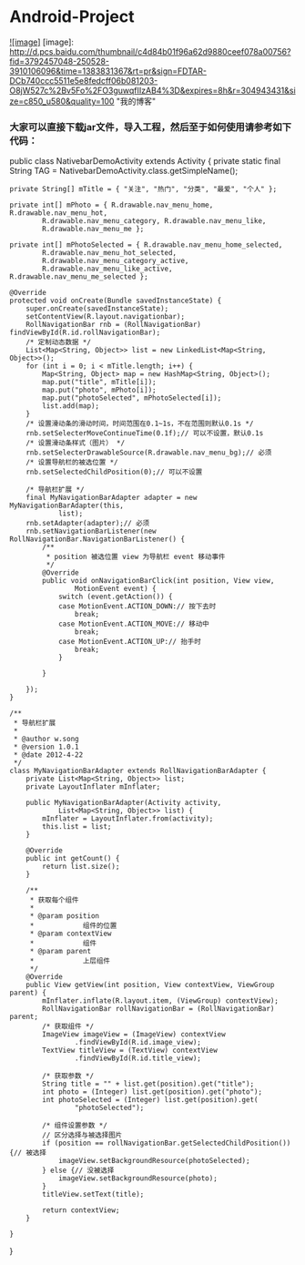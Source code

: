 Android-Project
==================================
[![image]](http://mr-cheney.iteye.com)
[image]: http://d.pcs.baidu.com/thumbnail/c4d84b01f96a62d9880ceef078a00756?fid=3792457048-250528-3910106096&time=1383831367&rt=pr&sign=FDTAR-DCb740ccc5511e5e8fedcff06b081203-O8jW527c%2Bv5Fo%2FO3guwqfIIzAB4%3D&expires=8h&r=304943431&size=c850_u580&quality=100 "我的博客"

### 大家可以直接下载jar文件，导入工程，然后至于如何使用请参考如下代码：
public class NativebarDemoActivity extends Activity {
    private static final String TAG = NativebarDemoActivity.class.getSimpleName();
    
    private String[] mTitle = { "关注", "热门", "分类", "最爱", "个人" };
    
    private int[] mPhoto = { R.drawable.nav_menu_home, R.drawable.nav_menu_hot,
            R.drawable.nav_menu_category, R.drawable.nav_menu_like,
            R.drawable.nav_menu_me };
    
    private int[] mPhotoSelected = { R.drawable.nav_menu_home_selected,
            R.drawable.nav_menu_hot_selected,
            R.drawable.nav_menu_category_active,
            R.drawable.nav_menu_like_active, R.drawable.nav_menu_me_selected };

    @Override
    protected void onCreate(Bundle savedInstanceState) {
        super.onCreate(savedInstanceState);
        setContentView(R.layout.navigationbar);
        RollNavigationBar rnb = (RollNavigationBar) findViewById(R.id.rollNavigationBar);
        /* 定制动态数据 */
        List<Map<String, Object>> list = new LinkedList<Map<String, Object>>();
        for (int i = 0; i < mTitle.length; i++) {
            Map<String, Object> map = new HashMap<String, Object>();
            map.put("title", mTitle[i]);
            map.put("photo", mPhoto[i]);
            map.put("photoSelected", mPhotoSelected[i]);
            list.add(map);
        }
        /* 设置滑动条的滑动时间，时间范围在0.1~1s，不在范围则默认0.1s */
        rnb.setSelecterMoveContinueTime(0.1f);// 可以不设置，默认0.1s
        /* 设置滑动条样式（图片） */
        rnb.setSelecterDrawableSource(R.drawable.nav_menu_bg);// 必须
        /* 设置导航栏的被选位置 */
        rnb.setSelectedChildPosition(0);// 可以不设置

        /* 导航栏扩展 */
        final MyNavigationBarAdapter adapter = new MyNavigationBarAdapter(this,
                list);
        rnb.setAdapter(adapter);// 必须
        rnb.setNavigationBarListener(new RollNavigationBar.NavigationBarListener() {
            /**
             * position 被选位置 view 为导航栏 event 移动事件
             */
            @Override
            public void onNavigationBarClick(int position, View view,
                    MotionEvent event) {
                switch (event.getAction()) {
                case MotionEvent.ACTION_DOWN:// 按下去时
                    break;
                case MotionEvent.ACTION_MOVE:// 移动中
                    break;
                case MotionEvent.ACTION_UP:// 抬手时
                    break;
                }

            }

        });
    }

    /**
     * 导航栏扩展
     * 
     * @author w.song
     * @version 1.0.1
     * @date 2012-4-22
     */
    class MyNavigationBarAdapter extends RollNavigationBarAdapter {
        private List<Map<String, Object>> list;
        private LayoutInflater mInflater;

        public MyNavigationBarAdapter(Activity activity,
                List<Map<String, Object>> list) {
            mInflater = LayoutInflater.from(activity);
            this.list = list;
        }

        @Override
        public int getCount() {
            return list.size();
        }

        /**
         * 获取每个组件
         * 
         * @param position
         *            组件的位置
         * @param contextView
         *            组件
         * @param parent
         *            上层组件
         */
        @Override
        public View getView(int position, View contextView, ViewGroup parent) {
            mInflater.inflate(R.layout.item, (ViewGroup) contextView);
            RollNavigationBar rollNavigationBar = (RollNavigationBar) parent;
            /* 获取组件 */
            ImageView imageView = (ImageView) contextView
                    .findViewById(R.id.image_view);
            TextView titleView = (TextView) contextView
                    .findViewById(R.id.title_view);

            /* 获取参数 */
            String title = "" + list.get(position).get("title");
            int photo = (Integer) list.get(position).get("photo");
            int photoSelected = (Integer) list.get(position).get(
                    "photoSelected");

            /* 组件设置参数 */
            // 区分选择与被选择图片
            if (position == rollNavigationBar.getSelectedChildPosition()) {// 被选择
                imageView.setBackgroundResource(photoSelected);
            } else {// 没被选择
                imageView.setBackgroundResource(photo);
            }
            titleView.setText(title);

            return contextView;
        }

    }
}
